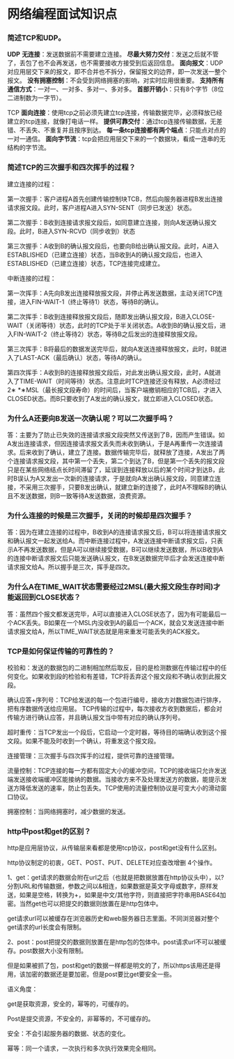 # 网络编程面试知识点

### 简述TCP和UDP。

**UDP**
**无连接**：发送数据前不需要建立连接。
**尽最大努力交付**：发送之后就不管了，丢包了也不会再发送，也不需要接收方接受到后返回信息。
**面向报文**：UDP对应用层交下来的报文，即不合并也不拆分，保留报文的边界，即一次发送一整个报文。
**没有拥塞控制**：不会受到网络拥塞的影响，对实时应用很重要。
**支持所有通信方式**：一对一、一对多、多对一、多对多。
**首部开销小**：只有8个字节（8位二进制数为一字节）。

TCP
**面向连接**：使用tcp之前必须先建立tcp连接，传输数据完毕，必须释放已经建立的tcp连接，就像打电话一样。
**提供可靠交付**：通过tcp连接传输数据，无差错、不丢失、不重复并且按序到达。
**每一条tcp连接都有两个端点**：只能点对点的一对一通信。
**面向字节流**：tcp会把应用层交下来的一个数据块，看成一连串的无结构的字节流。

### 简述TCP的三次握手和四次挥手的过程？

建立连接的过程：

第一次握手：客户进程A首先创建传输控制块TCB，然后向服务器进程B发出连接请求报文段。此时，客户进程A进入SYN-SENT（同步已发送）状态。

第二次握手：B收到连接请求报文段后，如同意建立连接，则向A发送确认报文段。此时，B进入SYN-RCVD（同步收到）状态

第三次握手：A收到B的确认报文段后，也要向B给出确认报文段。此时，A进入ESTABLISHED（已建立连接）状态，当B收到A的确认报文段后，也进入ESTABLISHED（已建立连接）状态，TCP连接完成建立。

中断连接的过程：

第一次挥手：A先向B发出连接释放报文段，并停止再发送数据，主动关闭TCP连接，进入FIN-WAIT-1（终止等待1）状态，等待B的确认。

第二次挥手：B收到连接释放报文段后，随即发出确认报文段，B进入CLOSE-WAIT（关闭等待）状态，此时的TCP处于半关闭状态。A收到B的确认报文后，进入FIN-WAIT-2（终止等待2）状态，等待B之后发出的连接释放报文段。

第三次挥手：B将最后的数据发送完毕后，就向A发送连接释放报文，此时，B就进入了LAST-ACK（最后确认）状态，等待A的确认。

第四次挥手：A收到B的连接释放报文段后，对此发出确认报文段，此时，A就进入了TIME-WAIT（时间等待）状态。注意此时TCP连接还没有释放，A必须经过2∗ *∗MSL（最长报文段寿命）的时间后，当客户端撤销相应的TCB后，才进入CLOSED状态。而B只要收到了A发出的确认报文，就立即进入CLOSED状态。

### 为什么A还要向B发送一次确认呢？可以二次握手吗？

答：主要为了防止已失效的连接请求报文段突然又传送到了B，因而产生错误。如A发出连接请求，但因连接请求报文丢失而未收到确认，于是A再重传一次连接请求。后来收到了确认，建立了连接。数据传输完毕后，就释放了连接，A发出了两个连接请求报文段，其中第一个丢失，第二个到达了B，但是第一个丢失的报文段只是在某些网络结点长时间滞留了，延误到连接释放以后的某个时间才到达B，此时B误认为A又发出一次新的连接请求，于是就向A发出确认报文段，同意建立连接，不采用三次握手，只要B发出确认，就建立新的连接了，此时A不理睬B的确认且不发送数据，则B一致等待A发送数据，浪费资源。

### 为什么连接的时候是三次握手，关闭的时候却是四次握手？

答：因为在建立连接的过程中，B收到A的连接请求报文后，B可以将连接请求报文和确认报文一起发送给A。而中断连接过程中，A发送连接中断请求报文后，只表示A不再发送数据，但是A可以继续接受数据，B可以继续发送数据，所以B收到A的连接中断请求报文后只能发送确认报文，在B发送数据完毕后才会发送连接中断请求报文给A。所以握手是三次，挥手是四次。

### 为什么A在TIME_WAIT状态需要经过2MSL(最大报文段生存时间)才能返回到CLOSE状态？

答：虽然四个报文都发送完毕，A可以直接进入CLOSE状态了，因为有可能最后一个ACK丢失。B如果在一个MSL内没收到A的最后一个ACK，就会又发送连接中断请求报文给A，所以TIME_WAIT状态就是用来重发可能丢失的ACK报文。

### TCP是如何保证传输的可靠性的？

校验和：发送的数据包的二进制相加然后取反，目的是检测数据在传输过程中的任何变化。如果收到段的检验和有差错，TCP将丢弃这个报文段和不确认收到此报文段。 

确认应答+序列号：TCP给发送的每一个包进行编号，接收方对数据包进行排序，把有序数据传送给应用层。 TCP传输的过程中，每次接收方收到数据后，都会对传输方进行确认应答，并且确认报文当中带有对应的确认序列号。

超时重传：当TCP发出一个段后，它启动一个定时器，等待目的端确认收到这个报文段。如果不能及时收到一个确认，将重发这个报文段。 

连接管理：三次握手与四次挥手的过程，提供可靠的连接管理。

流量控制：TCP连接的每一方都有固定大小的缓冲空间，TCP的接收端只允许发送端发送接收端缓冲区能接纳的数据。当接收方来不及处理发送方的数据，能提示发送方降低发送的速率，防止包丢失。TCP使用的流量控制协议是可变大小的滑动窗口协议。

拥塞控制：当网络拥塞时，减少数据的发送。

### http中post和get的区别？

http是应用层协议，从传输层来看都是使用tcp协议，post和get没有什么区别。

http协议制定的初衷，GET、POST、PUT、DELETE对应查改增删 4个操作。

1、get：get请求的数据会附在url之后（也就是把数据放置在http协议头中），以?分割URL和传输数据，参数之间以&相连，如果数据是英文字母或数字，原样发送，如果是空格，转换为+，如果是中文/其他字符，则直接把字符串用BASE64加密。当然get也可以把提交的数据则放置在是http包体中。

get请求url可以被缓存在浏览器历史和web服务器日志里面。不同浏览器对整个get请求的url长度会有限制。

2、post：post把提交的数据则放置在是http包的包体中。post请求url不可以被缓存。post数据大小没有限制。

但是如果被抓了包，post和get的数据一样都是明文的了，所以https该用还是得用，该加密的数据还是要加密。但是post要比get要安全一些。



语义角度：

get是获取资源，安全的，幂等的，可缓存的。

Post是提交资源，不安全的，非幂等的，不可缓存的。

安全：不会引起服务器的数据、状态的变化。

幂等：同一个请求，一次执行和多次执行效果完全相同。



